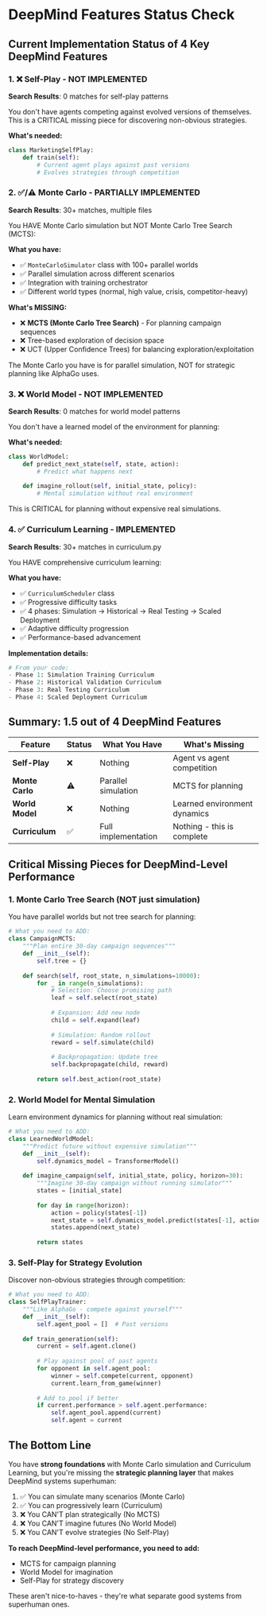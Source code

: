 # DeepMind Features Status Check

## Current Implementation Status of 4 Key DeepMind Features

### 1. ❌ **Self-Play** - NOT IMPLEMENTED
**Search Results**: 0 matches for self-play patterns

You don't have agents competing against evolved versions of themselves. This is a CRITICAL missing piece for discovering non-obvious strategies.

**What's needed:**
```python
class MarketingSelfPlay:
    def train(self):
        # Current agent plays against past versions
        # Evolves strategies through competition
```

### 2. ✅/⚠️ **Monte Carlo** - PARTIALLY IMPLEMENTED
**Search Results**: 30+ matches, multiple files

You HAVE Monte Carlo simulation but NOT Monte Carlo Tree Search (MCTS):

**What you have:**
- ✅ `MonteCarloSimulator` class with 100+ parallel worlds
- ✅ Parallel simulation across different scenarios
- ✅ Integration with training orchestrator
- ✅ Different world types (normal, high value, crisis, competitor-heavy)

**What's MISSING:**
- ❌ **MCTS (Monte Carlo Tree Search)** - For planning campaign sequences
- ❌ Tree-based exploration of decision space
- ❌ UCT (Upper Confidence Trees) for balancing exploration/exploitation

The Monte Carlo you have is for parallel simulation, NOT for strategic planning like AlphaGo uses.

### 3. ❌ **World Model** - NOT IMPLEMENTED
**Search Results**: 0 matches for world model patterns

You don't have a learned model of the environment for planning:

**What's needed:**
```python
class WorldModel:
    def predict_next_state(self, state, action):
        # Predict what happens next
    
    def imagine_rollout(self, initial_state, policy):
        # Mental simulation without real environment
```

This is CRITICAL for planning without expensive real simulations.

### 4. ✅ **Curriculum Learning** - IMPLEMENTED
**Search Results**: 30+ matches in curriculum.py

You HAVE comprehensive curriculum learning:

**What you have:**
- ✅ `CurriculumScheduler` class
- ✅ Progressive difficulty tasks
- ✅ 4 phases: Simulation → Historical → Real Testing → Scaled Deployment
- ✅ Adaptive difficulty progression
- ✅ Performance-based advancement

**Implementation details:**
```python
# From your code:
- Phase 1: Simulation Training Curriculum
- Phase 2: Historical Validation Curriculum  
- Phase 3: Real Testing Curriculum
- Phase 4: Scaled Deployment Curriculum
```

## Summary: 1.5 out of 4 DeepMind Features

| Feature | Status | What You Have | What's Missing |
|---------|--------|--------------|----------------|
| **Self-Play** | ❌ | Nothing | Agent vs agent competition |
| **Monte Carlo** | ⚠️ | Parallel simulation | MCTS for planning |
| **World Model** | ❌ | Nothing | Learned environment dynamics |
| **Curriculum** | ✅ | Full implementation | Nothing - this is complete |

## Critical Missing Pieces for DeepMind-Level Performance

### 1. **Monte Carlo Tree Search (NOT just simulation)**
You have parallel worlds but not tree search for planning:

```python
# What you need to ADD:
class CampaignMCTS:
    """Plan entire 30-day campaign sequences"""
    def __init__(self):
        self.tree = {}
        
    def search(self, root_state, n_simulations=10000):
        for _ in range(n_simulations):
            # Selection: Choose promising path
            leaf = self.select(root_state)
            
            # Expansion: Add new node
            child = self.expand(leaf)
            
            # Simulation: Random rollout
            reward = self.simulate(child)
            
            # Backpropagation: Update tree
            self.backpropagate(child, reward)
        
        return self.best_action(root_state)
```

### 2. **World Model for Mental Simulation**
Learn environment dynamics for planning without real simulation:

```python
# What you need to ADD:
class LearnedWorldModel:
    """Predict future without expensive simulation"""
    def __init__(self):
        self.dynamics_model = TransformerModel()
        
    def imagine_campaign(self, initial_state, policy, horizon=30):
        """Imagine 30-day campaign without running simulator"""
        states = [initial_state]
        
        for day in range(horizon):
            action = policy(states[-1])
            next_state = self.dynamics_model.predict(states[-1], action)
            states.append(next_state)
            
        return states
```

### 3. **Self-Play for Strategy Evolution**
Discover non-obvious strategies through competition:

```python
# What you need to ADD:
class SelfPlayTrainer:
    """Like AlphaGo - compete against yourself"""
    def __init__(self):
        self.agent_pool = []  # Past versions
        
    def train_generation(self):
        current = self.agent.clone()
        
        # Play against pool of past agents
        for opponent in self.agent_pool:
            winner = self.compete(current, opponent)
            current.learn_from_game(winner)
        
        # Add to pool if better
        if current.performance > self.agent.performance:
            self.agent_pool.append(current)
            self.agent = current
```

## The Bottom Line

You have **strong foundations** with Monte Carlo simulation and Curriculum Learning, but you're missing the **strategic planning layer** that makes DeepMind systems superhuman:

1. ✅ You can simulate many scenarios (Monte Carlo)
2. ✅ You can progressively learn (Curriculum)
3. ❌ You CAN'T plan strategically (No MCTS)
4. ❌ You CAN'T imagine futures (No World Model)
5. ❌ You CAN'T evolve strategies (No Self-Play)

**To reach DeepMind-level performance, you need to add:**
- MCTS for campaign planning
- World Model for imagination
- Self-Play for strategy discovery

These aren't nice-to-haves - they're what separate good systems from superhuman ones.